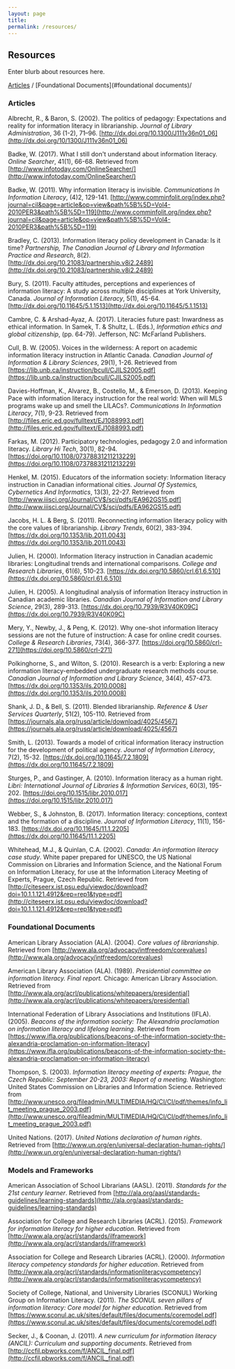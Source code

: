 ```yaml
---
layout: page
title: 
permalink: /resources/
---
```


## Resources

Enter blurb about resources here. 

[Articles](#articles) / [Foundational Documents](#foundational documents)/

### Articles

Albrecht, R., & Baron, S. (2002). The politics of pedagogy: Expectations and reality for information literacy in librarianship. *Journal of Library Administration*, 36 (1-2), 71–96. [http://dx.doi.org/10.1300/J111v36n01_06](http://dx.doi.org/10/1300/J111v36n01_06)

Badke, W. (2017). What I still don't understand about information literacy. *Online Searcher*, 41(1), 66-68. Retrieved from [http://www.infotoday.com/OnlineSearcher/](http://www.infotoday.com/OnlineSearcher/) 

Badke, W. (2011). Why information literacy is invisible. *Communications In Information Literacy*, (4)2, 129-141. [http://www.comminfolit.org/index.php?journal=cil&page=article&op=view&path%5B%5D=Vol4-2010PER3&path%5B%5D=119](http://www.comminfolit.org/index.php?journal=cil&page=article&op=view&path%5B%5D=Vol4-2010PER3&path%5B%5D=119)

Bradley, C.  (2013).  Information literacy policy development in Canada: Is it time?  *Partnership, The Canadian Journal of Library and Information Practice and Research*, 8(2). [http://dx.doi.org/10.21083/partnership.v8i2.2489](http://dx.doi.org/10.21083/partnership.v8i2.2489)

Bury, S. (2011). Faculty attitudes, perceptions and experiences of information literacy: A study across multiple disciplines at York University, Canada. *Journal of Information Literacy*, 5(1), 45-64. [http://dx.doi.org/10.11645/5.1.1513](http://dx.doi.org/10.11645/5.1.1513) 

Cambre, C. & Arshad-Ayaz, A. (2017). Literacies future past: Inwardness as ethical information. In Samek, T. & Shultz, L. (Eds.), *Information ethics and global citizenship*, (pp. 64-79). Jefferson, NC: McFarland Publishers.

Cull, B. W. (2005). Voices in the wilderness: A report on academic information literacy instruction in Atlantic Canada. *Canadian Journal of Information & Library Sciences*, 29(1), 1-26. Retrieved from [https://lib.unb.ca/instruction/bcull/CJILS2005.pdf](https://lib.unb.ca/instruction/bcull/CJILS2005.pdf)

Davies-Hoffman, K., Alvarez, B., Costello, M., & Emerson, D. (2013). Keeping Pace with information literacy instruction for the real world: When will MLS programs wake up and smell the LILACs?. *Communications In Information Literacy*, 7(1), 9-23. Retrieved from [http://files.eric.ed.gov/fulltext/EJ1088993.pdf](http://files.eric.ed.gov/fulltext/EJ1088993.pdf)

Farkas, M. (2012). Participatory technologies, pedagogy 2.0 and information literacy. *Library Hi Tech*, 30(1), 82-94.  [https://doi.org/10.1108/07378831211213229](https://doi.org/10.1108/07378831211213229)

Henkel, M. (2015). Educators of the information society: Information literacy instruction in Canadian informational cities. *Journal Of Systemics, Cybernetics And Informatics*, 13(3), 22-27. Retrieved from [http://www.iiisci.org/Journal/CV$/sci/pdfs/EA962GS15.pdf](http://www.iiisci.org/Journal/CV$/sci/pdfs/EA962GS15.pdf)

Jacobs, H. L. & Berg, S. (2011). Reconnecting information literacy policy with the core values of librarianship. *Library Trends*, 60(2), 383-394. [https://dx.doi.org/10.1353/lib.2011.0043](https://dx.doi.org/10.1353/lib.2011.0043)

Julien, H. (2000). Information literacy instruction in Canadian academic libraries: Longitudinal trends and international comparisons. *College and Research Libraries*, 61(6), 510-23. [https://dx.doi.org/10.5860/crl.61.6.510](https://dx.doi.org/10.5860/crl.61.6.510)

Julien, H. (2005). A longitudinal analysis of information literacy instruction in Canadian academic libraries. *Canadian Journal of Information and Library Science*, 29(3), 289-313. [https://dx.doi.org/10.7939/R3V40K09C](https://dx.doi.org/10.7939/R3V40K09C)

Mery, Y., Newby, J., & Peng, K. (2012).  Why one-shot information literacy sessions are not the future of instruction: A case for online credit courses. *College & Research Libraries*, 73(4), 366-377. [https://doi.org/10.5860/crl-271](https://doi.org/10.5860/crl-271)

Polkinghorne, S., and Wilton, S. (2010). Research is a verb: Exploring a new information literacy-embedded undergraduate research methods course. *Canadian Journal of Information and Library Science*, 34(4), 457-473. [https://dx.doi.org/10.1353/ils.2010.0008](https://dx.doi.org/10.1353/ils.2010.0008)

Shank, J. D., & Bell, S. (2011). Blended librarianship. *Reference & User Services Quarterly*, 51(2), 105-110. Retrieved from [https://journals.ala.org/rusq/article/download/4025/4567](https://journals.ala.org/rusq/article/download/4025/4567) 

Smith, L. (2013). Towards a model of critical information literacy instruction for the development of political agency. *Journal of Information Literacy*, 7(2), 15-32. [https://dx.doi.org/10.11645/7.2.1809](https://dx.doi.org/10.11645/7.2.1809) 

Sturges, P., and Gastinger, A. (2010). Information literacy as a human right. *Libri: International Journal of Libraries & Information Services*, 60(3), 195-202. [https://doi.org/10.1515/libr.2010.017](https://doi.org/10.1515/libr.2010.017)

Webber, S., & Johnston, B. (2017). Information literacy: conceptions, context and the formation of a discipline. *Journal of Information Literacy*, 11(1), 156-183. [https://dx.doi.org/10.11645/11.1.2205](https://dx.doi.org/10.11645/11.1.2205)

Whitehead, M.J., & Quinlan, C.A. (2002). *Canada: An information literacy case study*. White paper prepared for UNESCO, the US National Commission on Libraries and Information Science, and the National Forum on Information Literacy, for use at the Information Literacy Meeting of Experts, Prague, Czech Republic. Retrieved from [http://citeseerx.ist.psu.edu/viewdoc/download?doi=10.1.1.121.4912&rep=rep1&type=pdf](http://citeseerx.ist.psu.edu/viewdoc/download?doi=10.1.1.121.4912&rep=rep1&type=pdf)

### Foundational Documents

American Library Association (ALA). (2004). *Core values of librarianship*. Retrieved from [http://www.ala.org/advocacy/intfreedom/corevalues](http://www.ala.org/advocacy/intfreedom/corevalues)

American Library Association (ALA). (1989). *Presidential committee on information literacy. Final report.* Chicago: American Library Association. Retrieved from [http://www.ala.org/acrl/publications/whitepapers/presidential](http://www.ala.org/acrl/publications/whitepapers/presidential) 

International Federation of Library Associations and Institutions (IFLA). (2005). *Beacons of the information society: The Alexandria proclamation on information literacy and lifelong learning*. Retrieved from [https://www.ifla.org/publications/beacons-of-the-information-society-the-alexandria-proclamation-on-information-literacy](https://www.ifla.org/publications/beacons-of-the-information-society-the-alexandria-proclamation-on-information-literacy)

Thompson, S. (2003). *Information literacy meeting of experts: Prague, the Czech Republic: September 20-23, 2003: Report of a meeting.* Washington: United States Commission on Libraries and Information Science. Retrieved from [http://www.unesco.org/fileadmin/MULTIMEDIA/HQ/CI/CI/pdf/themes/info_lit_meeting_prague_2003.pdf](http://www.unesco.org/fileadmin/MULTIMEDIA/HQ/CI/CI/pdf/themes/info_lit_meeting_prague_2003.pdf)

United Nations. (2017). *United Nations declaration of human rights*. Retrieved from [http://www.un.org/en/universal-declaration-human-rights/](http://www.un.org/en/universal-declaration-human-rights/)

### Models and Frameworks

American Association of School Librarians (AASL). (2011). *Standards for the 21st century learner*. Retrieved from [http://ala.org/aasl/standards-guidelines/learning-standards](http://ala.org/aasl/standards-guidelines/learning-standards)

Association for College and Research Libraries (ACRL). (2015). *Framework for information literacy for higher education*. Retrieved from [http://www.ala.org/acrl/standards/ilframework](http://www.ala.org/acrl/standards/ilframework)

Association for College and Research Libraries (ACRL). (2000). *Information literacy competency standards for higher education*. Retrieved from [http://www.ala.org/acrl/standards/informationliteracycompetency](http://www.ala.org/acrl/standards/informationliteracycompetency)

Society of College, National, and University Libraries (SCONUL) Working Group on Information Literacy. (2011). *The SCONUL seven pillars of information literacy: Core model for higher education*. Retrieved from [https://www.sconul.ac.uk/sites/default/files/documents/coremodel.pdf](https://www.sconul.ac.uk/sites/default/files/documents/coremodel.pdf)

Secker, J., & Coonan, J. (2011). *A new curriculum for information literacy (ANCIL): Curriculum and supporting documents*. Retrieved from [http://ccfil.pbworks.com/f/ANCIL_final.pdf](http://ccfil.pbworks.com/f/ANCIL_final.pdf) 

